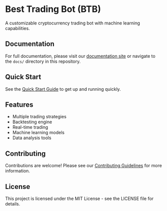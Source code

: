 # Best Trading Bot (BTB)

A customizable cryptocurrency trading bot with machine learning capabilities.

## Documentation

For full documentation, please visit our [documentation site](https://yourusername.github.io/btb-besttradingbot) or navigate to the `docs/` directory in this repository.

## Quick Start

See the [Quick Start Guide](docs/QUICK_START.md) to get up and running quickly.

## Features

- Multiple trading strategies
- Backtesting engine
- Real-time trading
- Machine learning models
- Data analysis tools

## Contributing

Contributions are welcome! Please see our [Contributing Guidelines](docs/CONTRIBUTING.md) for more information.

## License

This project is licensed under the MIT License - see the LICENSE file for details.